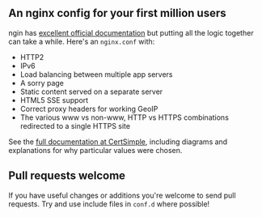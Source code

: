 ## An nginx config for your first million users

ngin has [excellent official documentation](https://www.nginx.com/resources/wiki/start/) but putting all the logic together can take a while. Here's an `nginx.conf` with:

 - HTTP2
 - IPv6
 - Load balancing between multiple app servers
 - A sorry page
 - Static content served on a separate server
 - HTML5 SSE support
 - Correct proxy headers for working GeoIP
 - The various www vs non-www, HTTP vs HTTPS combinations redirected to a single HTTPS site

See the [full documentation at CertSimple](/blog/nginx-http2-load-balancing-config), including diagrams and explanations for why particular values were chosen.

## Pull requests welcome

If you have useful changes or additions you're welcome to send pull requests. Try and use include files in `conf.d` where possible!